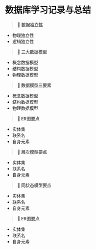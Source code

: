 # 数据库学习记录与总结



> :horse:     **数据独立性**

- 物理独立性
- 逻辑独立性



> **:horse:     三大数据模型**

- 概念数据模型
- 结构数据模型
- 物理数据模型



> **:horse:     数据模型三要素**

- 概念数据模型
- 结构数据模型
- 物理数据模型



> **:horse:    ER图要点**

- 实体集
- 联系名
- 自身元素



> **:horse:    层次模型要点**

- 实体集
- 联系名
- 自身元素



> **:horse:    网状态模型要点**

- 实体集
- 联系名
- 自身元素





> **:horse:    ER图要点**

- 实体集
- 联系名
- 自身元素



